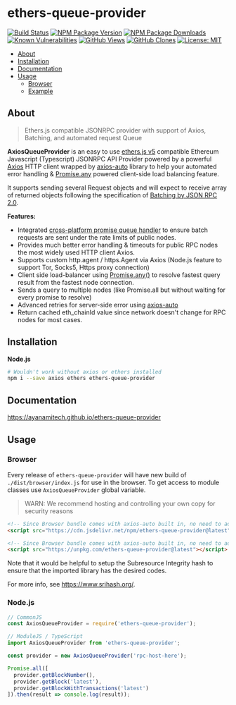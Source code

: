 # ethers-queue-provider

[![Build Status](https://github.com/ayanamitech/ethers-queue-provider/actions/workflows/test.yml/badge.svg)](https://github.com/ayanamitech/ethers-queue-provider/actions)
[![NPM Package Version](https://img.shields.io/npm/v/ethers-queue-provider.svg)](https://npmjs.org/package/ethers-queue-provider)
[![NPM Package Downloads](https://img.shields.io/npm/dm/ethers-queue-provider.svg)](https://npmjs.org/package/ethers-queue-provider)
[![Known Vulnerabilities](https://snyk.io/test/github/ayanamitech/ethers-queue-provider/badge.svg?style=flat-square)](https://snyk.io/test/github/ayanamitech/ethers-queue-provider)
[![GitHub Views](https://img.shields.io/badge/dynamic/json?color=green&label=Views&query=uniques&url=https://github.com/ayanamitech/node-github-repo-stats/blob/main/data/ayanamitech/ethers-queue-provider/views.json?raw=True&logo=github)](https://github.com/ayanamitech/ethers-queue-provider)
[![GitHub Clones](https://img.shields.io/badge/dynamic/json?color=success&label=Clone&query=uniques&url=https://github.com/ayanamitech/node-github-repo-stats/blob/main/data/ayanamitech/ethers-queue-provider/clone.json?raw=True&logo=github)](https://github.com/ayanamitech/ethers-queue-provider)
[![License: MIT](https://img.shields.io/github/license/ayanamitech/ethers-queue-provider)](https://opensource.org/licenses/MIT)

- [About](#about)
- [Installation](#installation)
- [Documentation](#documentation)
- [Usage](#usage)
  - [Browser](#browser)
  - [Example](#example)

## About

> Ethers.js compatible JSONRPC provider with support of Axios, Batching, and automated request Queue

**AxiosQueueProvider** is an easy to use [ethers.js v5](https://docs.ethers.io/v5/) compatible Ethereum Javascript (Typescript) JSONRPC API Provider powered by a powerful [Axios](https://axios-http.com/) HTTP client wrapped by [axios-auto](https://ayanamitech.github.io/axios-auto) library to help your automated error handling & [Promise.any](https://developer.mozilla.org/en-US/docs/Web/JavaScript/Reference/Global_Objects/Promise/any) powered client-side load balancing feature.

It supports sending several Request objects and will expect to receive array of returned objects following the specification of [Batching by JSON RPC 2.0](https://www.jsonrpc.org/specification#batch).

**Features:**

- Integrated [cross-platform promise queue handler](https://github.com/ayanamitech/browser-queue) to ensure batch requests are sent under the rate limits of public nodes.
- Provides much better error handling & timeouts for public RPC nodes the most widely used HTTP client Axios.
- Supports custom http.agent / https.Agent via Axios (Node.js feature to support Tor, Socks5, Https proxy connection)
- Client side load-balancer using [Promise.any()](https://developer.mozilla.org/en-US/docs/Web/JavaScript/Reference/Global_Objects/Promise/any) to resolve fastest query result from the fastest node connection.
- Sends a query to multiple nodes (like Promise.all but without waiting for every promise to resolve)
- Advanced retries for server-side error using [axios-auto](https://ayanamitech.github.io/axios-auto)
- Return cached eth_chainId value since network doesn't change for RPC nodes for most cases.

## Installation

**Node.js**

```bash
# Wouldn't work without axios or ethers installed
npm i --save axios ethers ethers-queue-provider
```

## Documentation

https://ayanamitech.github.io/ethers-queue-provider

## Usage

### Browser

Every release of `ethers-queue-provider` will have new build of `./dist/browser/index.js` for use in the browser. To get access to module classes use `AxiosQueueProvider` global variable.

> WARN: We recommend hosting and controlling your own copy for security reasons

```html
<!-- Since Browser bundle comes with axios-auto built in, no need to add additional axios or axios-auto dependency -->
<script src="https://cdn.jsdelivr.net/npm/ethers-queue-provider@latest"></script>
```

```html
<!-- Since Browser bundle comes with axios-auto built in, no need to add additional axios or axios-auto dependency -->
<script src="https://unpkg.com/ethers-queue-provider@latest"></script>
```

Note that it would be helpful to setup the Subresource Integrity hash to ensure that the imported library has the desired codes.

For more info, see https://www.srihash.org/.

### Node.js

```js
// CommonJS
const AxiosQueueProvider = require('ethers-queue-provider');

// ModuleJS / TypeScript
import AxiosQueueProvider from 'ethers-queue-provider';

const provider = new AxiosQueueProvider('rpc-host-here');

Promise.all([
  provider.getBlockNumber(),
  provider.getBlock('latest'),
  provider.getBlockWithTransactions('latest')
]).then(result => console.log(result));
```
